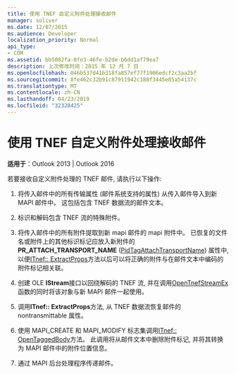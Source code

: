 ```yaml
---
title: 使用 TNEF 自定义附件处理接收邮件
manager: soliver
ms.date: 12/07/2015
ms.audience: Developer
localization_priority: Normal
api_type:
- COM
ms.assetid: bb5082fa-8fe3-46fe-b2de-b6dd1af79ea7
description: 上次修改时间：2015 年 12 月 7 日
ms.openlocfilehash: 046b537d41b318fa857ef77f1906edcf2c3aa2bf
ms.sourcegitcommit: 8fe462c32b91c87911942c188f3445e85a54137c
ms.translationtype: MT
ms.contentlocale: zh-CN
ms.lasthandoff: 04/23/2019
ms.locfileid: "32328425"
---
```

# <a name="receiving-messages-by-using-tnef-custom-attachment-processing"></a>使用 TNEF 自定义附件处理接收邮件

 
  
**适用于**：Outlook 2013 | Outlook 2016 
  
若要接收自定义附件处理的 TNEF 邮件, 请执行以下操作:
  
1. 将传入邮件中的所有传输属性 (邮件系统支持的属性) 从传入邮件导入到新 MAPI 邮件中。 这包括包含 TNEF 数据流的邮件文本。
    
2. 标识和解码包含 TNEF 流的特殊附件。
    
3. 将传入邮件中的所有附件提取到新 mapi 邮件的 mapi 附件中。 已恢复的文件名或附件上的其他标识标记应放入新附件的**PR_ATTACH_TRANSPORT_NAME** ([PidTagAttachTransportName](pidtagattachtransportname-canonical-property.md)) 属性中, 以便[ITnef:: ExtractProps](itnef-extractprops.md)方法以后可以将正确的附件与在邮件文本中编码的附件标记相关联。 
    
4. 创建 OLE **IStream**接口以回绕解码的 TNEF 流, 并在调用[OpenTnefStreamEx](opentnefstreamex.md)函数的同时将该对象与新 MAPI 邮件一起使用。 
    
5. 调用**ITnef:: ExtractProps**方法, 从 TNEF 数据流恢复邮件的 nontransmittable 属性。 
    
6. 使用 MAPI_CREATE 和 MAPI_MODIFY 标志集调用[ITnef:: OpenTaggedBody](itnef-opentaggedbody.md)方法。 此调用将从邮件文本中删除附件标记, 并将其转换为 MAPI 邮件中的附件位置信息。 
    
7. 通过 MAPI 后台处理程序传递邮件。
    

